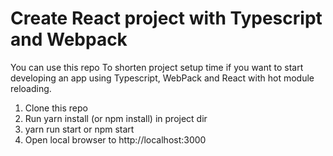 # Create React project with Typescript and Webpack

You can use this repo To shorten project setup time if you want to start developing an app using Typescript, WebPack and React with hot module reloading.

1. Clone this repo
2. Run yarn install (or npm install) in project dir
3. yarn run start or npm start
4. Open local browser to http://localhost:3000